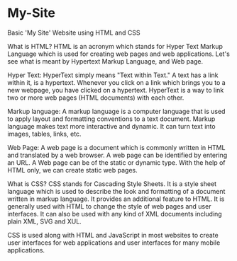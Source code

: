 # My-Site
Basic 'My Site' Website using HTML and CSS


What is HTML?
HTML is an acronym which stands for Hyper Text Markup Language which is used for creating web pages and web applications. Let's see what is meant by Hypertext Markup Language, and Web page.

Hyper Text: HyperText simply means "Text within Text." A text has a link within it, is a hypertext. Whenever you click on a link which brings you to a new webpage, you have clicked on a hypertext. HyperText is a way to link two or more web pages (HTML documents) with each other.

Markup language: A markup language is a computer language that is used to apply layout and formatting conventions to a text document. Markup language makes text more interactive and dynamic. It can turn text into images, tables, links, etc.

Web Page: A web page is a document which is commonly written in HTML and translated by a web browser. A web page can be identified by entering an URL. A Web page can be of the static or dynamic type. With the help of HTML only, we can create static web pages.


What is CSS?
CSS stands for Cascading Style Sheets. It is a style sheet language which is used to describe the look and formatting of a document written in markup language. It provides an additional feature to HTML. It is generally used with HTML to change the style of web pages and user interfaces. It can also be used with any kind of XML documents including plain XML, SVG and XUL.

CSS is used along with HTML and JavaScript in most websites to create user interfaces for web applications and user interfaces for many mobile applications.
